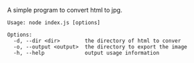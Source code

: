 A simple program to convert html to jpg. 

``````
Usage: node index.js [options]

Options:
  -d, --dir <dir>        the directory of html to conver
  -o, --output <output>  the directory to export the image
  -h, --help             output usage information
``````


